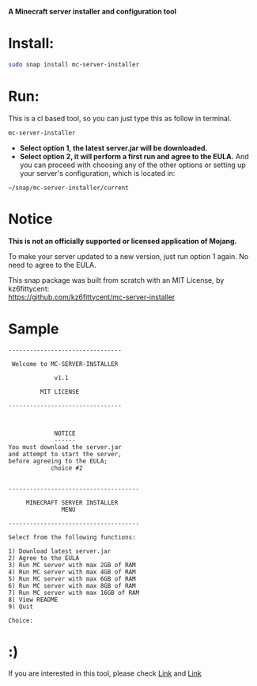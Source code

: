 
**A Minecraft server installer and configuration tool**
# Install:
```bash
sudo snap install mc-server-installer  
```
  
# Run:
This is a cl based tool, so you can just type this as follow in terminal.
```bash
mc-server-installer
```
* **Select option 1, the latest server.jar will be downloaded.**  
* **Select option 2, it will perform a first run and agree to the EULA.** And you can proceed with choosing any of the other options or
setting up your server's configuration, which is located in:
 ```
 ~/snap/mc-server-installer/current
 ```
# Notice

**This is not an officially supported or licensed application of Mojang.**
  
To make your server updated to a new version, just run option 1 again. No need to agree to the EULA. 
  
This snap package was built from scratch with an MIT License, by kz6fittycent:  
https://github.com/kz6fittycent/mc-server-installer
  
# Sample

```
--------------------------------

 Welcome to MC-SERVER-INSTALLER

             v1.1

         MIT LICENSE

--------------------------------



             NOTICE
             ------
You must download the server.jar
and attempt to start the server,
before agreeing to the EULA;
            choice #2


-------------------------------------

     MINECRAFT SERVER INSTALLER
               MENU              

-------------------------------------

Select from the following functions: 

1) Download latest server.jar
2) Agree to the EULA
3) Run MC server with max 2GB of RAM
4) Run MC server with max 4GB of RAM
5) Run MC server with max 6GB of RAM
6) Run MC server with max 8GB of RAM
7) Run MC server with max 16GB of RAM
8) View README
9) Quit

Choice: 
```
# :)
If you are interested in this tool, please check [Link](https://github.com/matthew-salerno/mc-server-installer)  and [Link](https://github.com/kz6fittycent/mc-server-installer)
